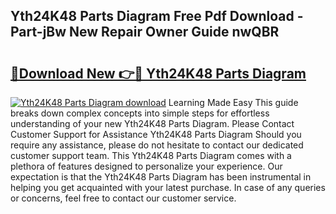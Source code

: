 ## Yth24K48 Parts Diagram Free Pdf Download - Part-jBw New Repair Owner Guide nwQBR

# <h2><a href="http://dfn12wp.blite.top/?on=Yth24K48+Parts+Diagram">🔗Download New 👉🔴 Yth24K48 Parts Diagram</a></h2>

[![Yth24K48 Parts Diagram download](https://i.imgur.com/lujVjoI.png)](http://dfn12wp.blite.top/?on=Yth24K48+Parts+Diagram)
Learning Made Easy This guide breaks down complex concepts into simple steps for effortless understanding of your new Yth24K48 Parts Diagram. Please Contact Customer Support for Assistance Yth24K48 Parts Diagram Should you require any assistance, please do not hesitate to contact our dedicated customer support team. This Yth24K48 Parts Diagram comes with a plethora of features designed to personalize your experience. Our expectation is that the Yth24K48 Parts Diagram has been instrumental in helping you get acquainted with your latest purchase. In case of any queries or concerns, feel free to contact our customer service.
